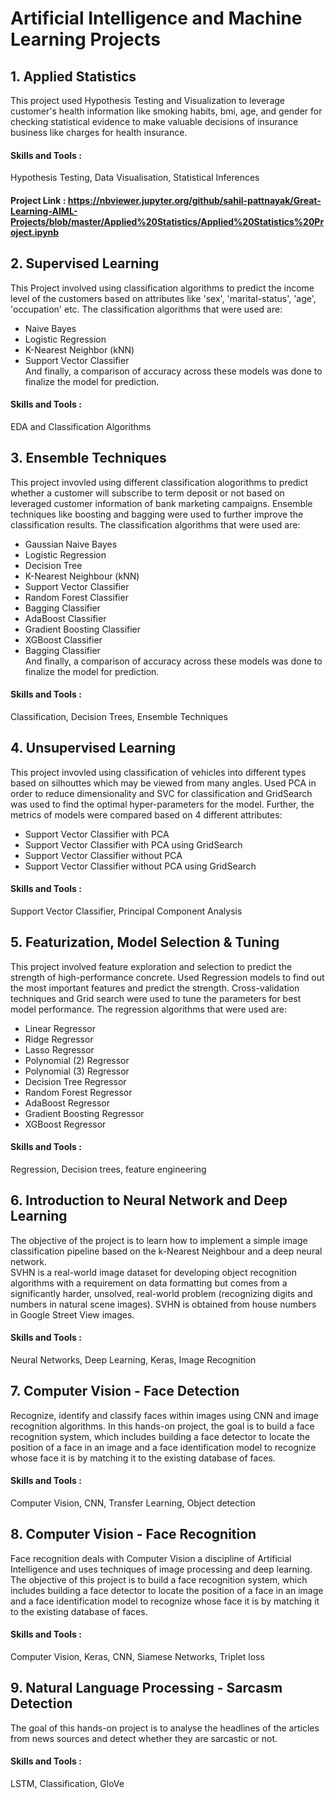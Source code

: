 # Artificial Intelligence and Machine Learning Projects

## 1. Applied Statistics

This project used Hypothesis Testing and Visualization to leverage customer's health information like smoking habits, bmi, age, and gender for checking statistical evidence to make valuable decisions of insurance business like charges for health insurance.
#### Skills and Tools : 
Hypothesis Testing, Data Visualisation, Statistical Inferences
#### Project Link : https://nbviewer.jupyter.org/github/sahil-pattnayak/Great-Learning-AIML-Projects/blob/master/Applied%20Statistics/Applied%20Statistics%20Project.ipynb

## 2. Supervised Learning

This Project involved using classification algorithms to predict the income level of the customers based on attributes like 'sex', 'marital-status', 'age', 'occupation' etc. The classification algorithms that were used are: 
  * Naive Bayes
  * Logistic Regression
  * K-Nearest Neighbor (kNN)
  * Support Vector Classifier     
 And finally, a comparison of accuracy across these models was done to finalize the model for prediction.
#### Skills and Tools :
EDA and Classification Algorithms

## 3. Ensemble Techniques

This project invovled using different classification alogorithms to predict whether a customer will subscribe to term deposit or not based on leveraged customer information of bank marketing campaigns. Ensemble techniques like boosting and bagging were used to further improve the classification results. The classification algorithms that were used are:  
  * Gaussian Naive Bayes
  * Logistic Regression
  * Decision Tree
  * K-Nearest Neighbour (kNN)
  * Support Vector Classifier
  * Random Forest Classifier
  * Bagging Classifier
  * AdaBoost Classifier
  * Gradient Boosting Classifier
  * XGBoost Classifier
  * Bagging Classifier    
 And finally, a comparison of accuracy across these models was done to finalize the model for prediction.
#### Skills and Tools :  
Classification, Decision Trees, Ensemble Techniques

## 4. Unsupervised Learning

This project invovled using classification of vehicles into different types based on silhouttes which may be viewed from many angles. Used PCA in order to reduce dimensionality and SVC for classification and GridSearch was used to find the optimal hyper-parameters for the model. Further, the metrics of models were compared based on 4 different attributes:
  * Support Vector Classifier with PCA
  * Support Vector Classifier with PCA using GridSearch
  * Support Vector Classifier without PCA	
  * Support Vector Classifier without PCA using GridSearch	

#### Skills and Tools :  
Support Vector Classifier, Principal Component Analysis

## 5. Featurization, Model Selection & Tuning

This project involved feature exploration and selection to predict the strength of high-performance concrete. Used Regression models to find out the most important features and predict the strength. Cross-validation techniques and Grid search were used to tune the parameters for best model performance. The regression algorithms that were used are:
  * Linear Regressor	
  * Ridge Regressor	
  * Lasso Regressor	
  * Polynomial (2) Regressor	
  * Polynomial (3) Regressor	
  * Decision Tree Regressor
  * Random Forest Regressor	
  * AdaBoost Regressor	
  * Gradient Boosting Regressor	
  * XGBoost Regressor

#### Skills and Tools :
Regression, Decision trees, feature engineering

## 6. Introduction to Neural Network and Deep Learning

The objective of the project is to learn how to implement a simple image classification pipeline based on the k-Nearest Neighbour and a deep neural network.    
SVHN is a real-world image dataset for developing object recognition algorithms with a requirement on data formatting but comes from a significantly harder, unsolved, real-world problem (recognizing digits and numbers in natural scene images). SVHN is obtained from house numbers in Google Street View images. 

#### Skills and Tools :
Neural Networks, Deep Learning, Keras, Image Recognition

## 7. Computer Vision - Face Detection

Recognize, identify and classify faces within images using CNN and image recognition algorithms. In this hands-on project, the goal is to build a face recognition system, which includes building a face detector to locate the position of a face in an image and a face identification model to recognize whose face it is by matching it to the existing database of faces.

#### Skills and Tools :
Computer Vision, CNN, Transfer Learning, Object detection

## 8. Computer Vision - Face Recognition

Face recognition deals with Computer Vision a discipline of Artificial Intelligence and uses techniques of image processing and deep learning. The objective of this project is to build a face recognition system, which includes building a face detector to locate the position of a face in an image and a face identification model to recognize whose face it is by matching it to the existing database of faces.

#### Skills and Tools :
Computer Vision, Keras, CNN, Siamese Networks, Triplet loss

## 9. Natural Language Processing - Sarcasm Detection

The goal of this hands-on project is to analyse the headlines of the articles from news sources and detect whether they are sarcastic or not.

#### Skills and Tools :
LSTM, Classification, GloVe
